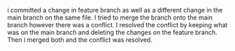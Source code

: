 i committed a change in feature branch as well as a different change in the main branch on the same file. 
I tried to merge the branch onto the main branch however there was a conflict. 
I resolved the conflict by keeping what was on the main branch and deleting the changes on the feature branch. Then i merged both and the conflict was resolved.

